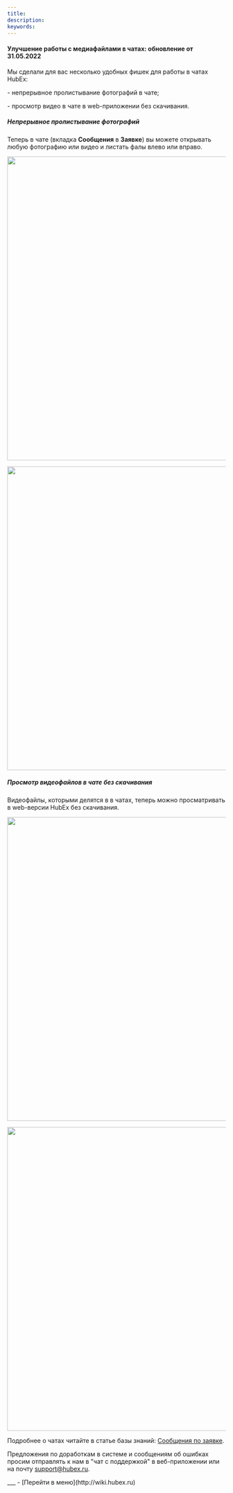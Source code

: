 ```yaml
---
title: 
description: 
keywords: 
---
```


#### Улучшение работы с медиафайлами в чатах: обновление от 31.05.2022
<html>
<meta charset="utf-8">

</html>
<body>

<p>Мы сделали для вас несколько удобных фишек для работы в чатах HubEx:</p>
<p>- непрерывное пролистывание фотографий в чате;</p>
<p>- просмотр видео в чате в web-приложении без скачивания.</p>

<h5>Непрерывное пролистывание фотографий</h5>

<p>Теперь в чате (вкладка <strong>Сообщения</strong> в <strong>Заявке</strong>) вы можете открывать любую фотографию или видео и листать фалы влево или вправо.</p>
<p><span style="font-weight: @ArticleID00;"><img style="display: block; margin-left: auto; margin-right: auto;" src="https://tscscreencastlive.blob.core.windows.net/uploads/g000301NP5LzzBQU4AQCBOoDSkBl6/LWR_Recording.png?sv=2019-07-07&amp;sr=b&amp;sig=RYDaZ%2BmS544Zm3APShqsPjgWEf0sktM0jOO8SWgI9Uo%3D&amp;st=2022-05-30T11%3A53%3A34Z&amp;se=2022-05-31T11%3A58%3A34Z&amp;sp=r" alt="" width="700" height="auto" /></span></p>

<p><span style="font-weight: @ArticleID00;"><img style="display: block; margin-left: auto; margin-right: auto;" src="https://tscscreencastlive.blob.core.windows.net/uploads/g000301w4MCvh8YZH2voxhkwaZmXP/LWR_Recording.png?sv=2019-07-07&amp;sr=b&amp;sig=%2BXUfkwoO2KkD3%2Bg4ip066tub6pKtY6xklbkN3UXLmTk%3D&amp;st=2022-05-30T11%3A52%3A33Z&amp;se=2022-05-31T11%3A57%3A33Z&amp;sp=r" alt="" width="700" height="auto" /></span></p>


<h5>Просмотр видеофайлов в чате без скачивания</h5>
<p>Видеофайлы, которыми делятся в в чатах, теперь можно просматривать в web-версии HubEx без скачивания.&nbsp;</p>
<p><span style="font-weight: @ArticleID00;"><img style="display: block; margin-left: auto; margin-right: auto;" src="https://tscscreencastlive.blob.core.windows.net/uploads/g000301KGKJbbixqRwK9Tu673YNUP/LWR_Recording.png?sv=2019-07-07&amp;sr=b&amp;sig=ghMvCYJTuuCDm3TQjmSYjLWmvaOuyGTDbUX%2FGqsYutc%3D&amp;st=2022-05-30T12%3A06%3A26Z&amp;se=2022-05-31T12%3A11%3A26Z&amp;sp=r" alt="" width="700" height="auto" /></span></p>

<p><span style="font-weight: @ArticleID00;"><img style="display: block; margin-left: auto; margin-right: auto;" src="https://tscscreencastlive.blob.core.windows.net/uploads/g000301eqAFQmmzzCKHe9VLzHRpSR/LWR_Recording.png?sv=2019-07-07&amp;sr=b&amp;sig=JcOWEPIP44fH9PvzxkmNY3dY2582sbSf5ZpOIs6z7xQ%3D&amp;st=2022-05-30T12%3A07%3A54Z&amp;se=2022-05-31T12%3A12%3A54Z&amp;sp=r" alt="" width="700" height="auto" /></span></p>


<p>Подробнее о чатах читайте в статье базы знаний: <a href="https://wiki.hubex.ru/docs/FAQ/RU/user/Messages.html">Сообщения по заявке</a>.</p>

<p>Предложения по доработкам в системе и сообщениям об ошибках просим отправлять к нам в "чат с поддержкой" в веб-приложении или на почту <a href="mailto:support@hubex.ru" target="_blank" rel="noopener">support@hubex.ru</a>.</p>

</body>
___
- [Перейти в меню](http://wiki.hubex.ru)

